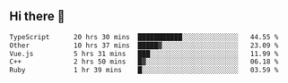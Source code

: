 ## Hi there 👋

<!--START_SECTION:waka-->

```txt
TypeScript      20 hrs 30 mins  ███████████░░░░░░░░░░░░░░   44.55 %
Other           10 hrs 37 mins  █████▓░░░░░░░░░░░░░░░░░░░   23.09 %
Vue.js          5 hrs 31 mins   ███░░░░░░░░░░░░░░░░░░░░░░   11.99 %
C++             2 hrs 50 mins   █▓░░░░░░░░░░░░░░░░░░░░░░░   06.18 %
Ruby            1 hr 39 mins    █░░░░░░░░░░░░░░░░░░░░░░░░   03.59 %
```

<!--END_SECTION:waka-->
